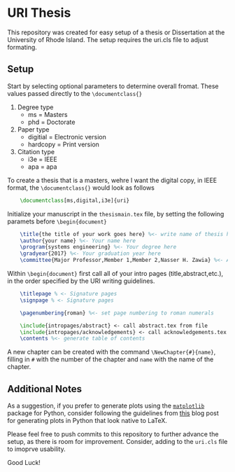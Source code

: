# URI Thesis

This repository was created for easy setup of a thesis or Dissertation at the University of Rhode Island. The setup requires the uri.cls file to adjust formating. 

## Setup

Start by selecting optional parameters to determine overall fromat. These values passed directly to the `\documentclass{}`

 1. Degree type
    - ms = Masters
    - phd = Doctorate
 2. Paper type
    - digitial = Electronic version
    - hardcopy = Print version
 3. Citation type
    - i3e = IEEE
    - apa = apa
    
To create a thesis that is a masters, wehre I want the digital copy, in IEEE format, the `\documentclass{}` would look as follows
```LaTeX
    \documentclass[ms,digital,i3e]{uri}
```

Initialize your manuscript in the `thesismain.tex` file, by setting the following paramets before `\begin{document}`

```LaTeX
    \title{the title of your work goes here} %<- write name of thesis here
    \author{your name} %<- Your name here
    \program{systems engineering} %<- Your degree here
    \gradyear{2017} %<- Your graduation year here
    \committee{Major Professor,Member 1,Member 2,Nasser H. Zawia} %<- All committee members her (Comma seperated)
```

Within `\begin{document}` first call all of your intro pages (title,abstract,etc.), in the order specified by the URI writing guidelines.

```LaTeX
    \titlepage % <- Signature pages
    \signpage % <- Signature pages

    \pagenumbering{roman} %<- set page numbering to roman numerals

    \include{intropages/abstract} <- call abstract.tex from file
    \include{intropages/acknowledgements} <- call acknowledgements.tex 
    \contents %<- generate table of contents
```

A new chapter can be created with the command `\NewChapter{#}{name}`, filling in `#` with the number of the chapter and `name` with the name of the chapter.
    
## Additional Notes

As a suggestion, if you prefer to generate plots using the [`matplotlib`](https://matplotlib.org/) package for Python, consider following the guidelines from [this](http://bkanuka.com/articles/native-latex-plots/) blog post for generating plots in Python that look native to LaTeX.

Please feel free to push commits to this repository to further advance the setup, as there is room for improvement. Consider, adding to the `uri.cls` file to imoprve usability. 


Good Luck!
    

